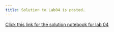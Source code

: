 ```yaml
---
title: Solution to Lab04 is posted. 
---
```


[Click this link for the solution notebook for lab 04](http://datahub.cs.umass.edu/hub/user-redirect/git-sync?repo=https://github.com/umass-data-science/materials-fa18&subPath=solution/lab/lab04/lab04.ipynb)

